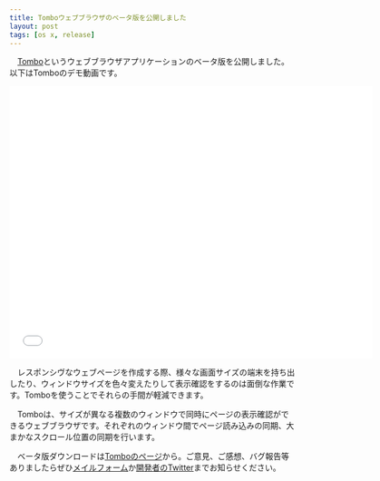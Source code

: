 ```yaml
---
title: Tomboウェブブラウザのベータ版を公開しました
layout: post
tags: [os x, release]
---
```

　[Tombo](/mac/tombo/)というウェブブラウザアプリケーションのベータ版を公開しました。以下はTomboのデモ動画です。

<iframe width="640" height="480" src="//www.youtube.com/embed/Pk7q72h3lqg?rel=0" frameborder="0" allowfullscreen></iframe>

　レスポンシヴなウェブページを作成する際、様々な画面サイズの端末を持ち出したり、ウィンドウサイズを色々変えたりして表示確認をするのは面倒な作業です。Tomboを使うことでそれらの手間が軽減できます。

　Tomboは、サイズが異なる複数のウィンドウで同時にページの表示確認ができるウェブブラウザです。それぞれのウィンドウ間でページ読み込みの同期、大まかなスクロール位置の同期を行います。

　ベータ版ダウンロードは[Tomboのページ](/mac/tombo)から。ご意見、ご感想、バグ報告等ありましたらぜひ[メイルフォーム](https://docs.google.com/spreadsheet/viewform?formkey=dHZLVGhBRnZUb1JTelcwUFN5X3o3V1E6MQ)か[開発者のTwitter](https://twitter.com/genji_tw)までお知らせください。
